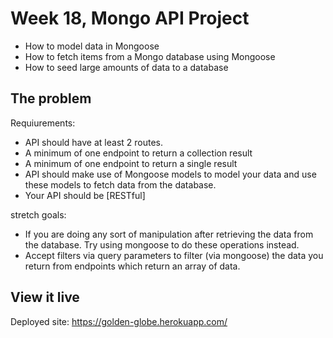 # Week 18, Mongo API Project

- How to model data in Mongoose
- How to fetch items from a Mongo database using Mongoose
- How to seed large amounts of data to a database

## The problem

Requiurements: 
- API should have at least 2 routes. 
- A minimum of one endpoint to return a collection result
- A minimum of one endpoint to return a single result 
- API should make use of Mongoose models to model your data and use these models to fetch data from the database.
- Your API should be [RESTful]

stretch goals: 
- If you are doing any sort of manipulation after retrieving the data from the database.  Try using mongoose to do these operations instead.
- Accept filters via query parameters to filter (via mongoose) the data you return from endpoints which return an array of data.

## View it live

Deployed site: https://golden-globe.herokuapp.com/
